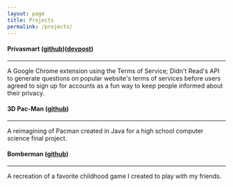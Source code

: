 ```yaml
---
layout: page
title: Projects
permalink: /projects/
---
```


#### Privasmart (<a href="https://github.com/hlcolani/privasmart" target="_blank">github</a>)(<a href="https://devpost.com/software/privasmart" target="_blank">devpost</a>)
-----
A Google Chrome extension using the Terms of Service; Didn't Read's API to generate questions on popular website's terms of services before users agreed to sign up for accounts as a fun way to keep people informed about their privacy. 

#### 3D Pac-Man (<a href="https://github.com/randyyan2000/3D-Pacman" target="_blank">github</a>)
----
A reimagining of Pacman created in Java for a high school computer science final project.

#### Bomberman (<a href="https://github.com/randyyan2000/Bomberman" target="_blank">github</a>)
----
A recreation of a favorite childhood game I created to play with my friends.